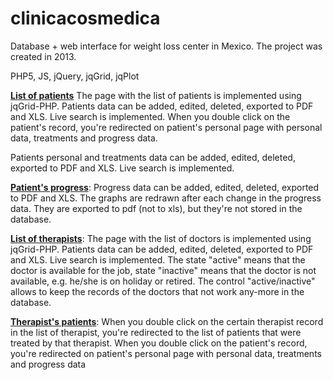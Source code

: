 # clinicacosmedica

Database + web interface for weight loss center in Mexico. The project was created in 2013.

PHP5, JS, jQuery, jqGrid, jqPlot

[**List of patients**](https://www.dropbox.com/s/qoblxbuiwxogm2a/PatientsList.png?dl=0)
The page with the list of patients is implemented using jqGrid-PHP. Patients data can be added, edited, deleted, exported to PDF and XLS. Live search is implemented. When you double click on the patient's record, you're redirected on patient's personal page with personal data, treatments and progress data.

[**Patient's personal page**]:(https://www.dropbox.com/s/vqy1gxr2mwpqps4/PatientPers.png?dl=0)
Patients personal and treatments data can be added, edited, deleted, exported to PDF and XLS. Live search is implemented. 

[**Patient's progress**](https://www.dropbox.com/s/onqo2c5gsu6nso7/Progress1.png?dl=0):
Progress data can be added, edited, deleted, exported to PDF and XLS. The graphs are redrawn after each change in the progress data. They are exported to pdf (not to xls), but they're not stored in the database.

[**List of therapists**](https://www.dropbox.com/s/d7hw9uxi57qgtjs/Doctors.png?dl=0):
The page with the list of doctors is implemented using jqGrid-PHP. Patients data can be added, edited, deleted, exported to PDF and XLS. Live search is implemented. The state "active" means that the doctor is available for the job, state "inactive" means that the doctor is not available, e.g. he/she is on holiday or retired. The control "active/inactive" allows to keep the records of the doctors that not work any-more in the database.

[**Therapist's patients**](https://www.dropbox.com/s/lb56d8zrl84ml70/DoctorsPatients.png?dl=0):
When you double click on the certain therapist record in the list of therapist, you're redirected to the list of patients that were treated by that therapist. When you double click on the patient's record, you're redirected on patient's personal page with personal data, treatments and progress data

